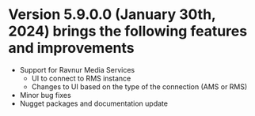 # Version 5.9.0.0 (January 30th, 2024) brings the following features and improvements

* Support for Ravnur Media Services
  * UI to connect to RMS instance
  * Changes to UI based on the type of the connection (AMS or RMS)
* Minor bug fixes
* Nugget packages and documentation update
